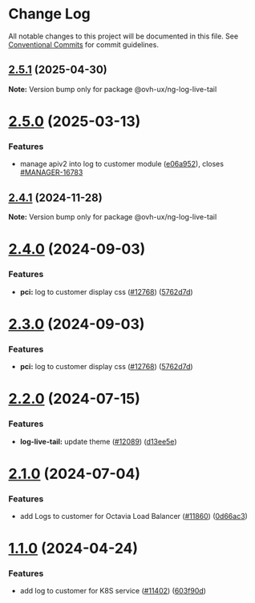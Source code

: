 # Change Log

All notable changes to this project will be documented in this file.
See [Conventional Commits](https://conventionalcommits.org) for commit guidelines.

## [2.5.1](https://github.com/ovh/manager/compare/@ovh-ux/ng-log-live-tail@2.5.0...@ovh-ux/ng-log-live-tail@2.5.1) (2025-04-30)

**Note:** Version bump only for package @ovh-ux/ng-log-live-tail





# [2.5.0](https://github.com/ovh/manager/compare/@ovh-ux/ng-log-live-tail@2.4.1...@ovh-ux/ng-log-live-tail@2.5.0) (2025-03-13)


### Features

* manage apiv2 into log to customer module ([e06a952](https://github.com/ovh/manager/commit/e06a9529b890cfdc0db9475507fe23212cc3a5a1)), closes [#MANAGER-16783](https://github.com/ovh/manager/issues/MANAGER-16783)





## [2.4.1](https://github.com/ovh/manager/compare/@ovh-ux/ng-log-live-tail@2.4.0...@ovh-ux/ng-log-live-tail@2.4.1) (2024-11-28)

**Note:** Version bump only for package @ovh-ux/ng-log-live-tail





# [2.4.0](https://github.com/ovh/manager/compare/@ovh-ux/ng-log-live-tail@2.3.0...@ovh-ux/ng-log-live-tail@2.4.0) (2024-09-03)


### Features

* **pci:** log to customer display css ([#12768](https://github.com/ovh/manager/issues/12768)) ([5762d7d](https://github.com/ovh/manager/commit/5762d7db240c14b1123ff08d1c3744b9d1cf7ba5))





# [2.3.0](https://github.com/ovh/manager/compare/@ovh-ux/ng-log-live-tail@2.2.0...@ovh-ux/ng-log-live-tail@2.3.0) (2024-09-03)


### Features

* **pci:** log to customer display css ([#12768](https://github.com/ovh/manager/issues/12768)) ([5762d7d](https://github.com/ovh/manager/commit/5762d7db240c14b1123ff08d1c3744b9d1cf7ba5))





# [2.2.0](https://github.com/ovh/manager/compare/@ovh-ux/ng-log-live-tail@2.1.1...@ovh-ux/ng-log-live-tail@2.2.0) (2024-07-15)


### Features

* **log-live-tail:** update theme ([#12089](https://github.com/ovh/manager/issues/12089)) ([d13ee5e](https://github.com/ovh/manager/commit/d13ee5e6d18a4b9d1b22c47326c61005711319e0))





# [2.1.0](https://github.com/ovh/manager/compare/@ovh-ux/ng-log-live-tail@2.0.0...@ovh-ux/ng-log-live-tail@2.1.0) (2024-07-04)


### Features

* add Logs to customer for Octavia Load Balancer ([#11860](https://github.com/ovh/manager/issues/11860)) ([0d66ac3](https://github.com/ovh/manager/commit/0d66ac3cbeccf4aa3c9464c08230077f1649c231))





# [1.1.0](https://github.com/ovh/manager/compare/@ovh-ux/ng-log-live-tail@1.0.0...@ovh-ux/ng-log-live-tail@1.1.0) (2024-04-24)


### Features

* add log to customer for K8S service ([#11402](https://github.com/ovh/manager/issues/11402)) ([603f90d](https://github.com/ovh/manager/commit/603f90d5225316eee2700a03af76bc2e0a9d12ee))
